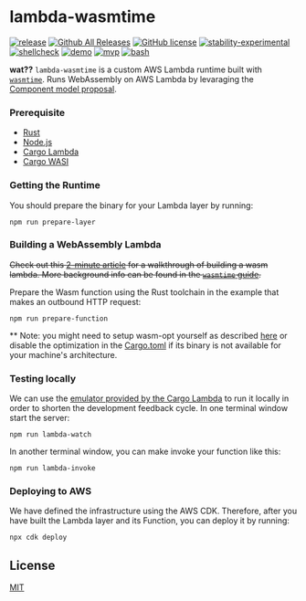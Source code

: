 # lambda-wasmtime

[![release](https://img.shields.io/github/release/chiefbiiko/lambda-wasmtime/all.svg)](https://github.com/chiefbiiko/lambda-wasmtime/releases/latest) [![Github All Releases](https://img.shields.io/github/downloads/chiefbiiko/lambda-wasmtime/total.svg)](https://github.com/chiefbiiko/lambda-wasmtime/releases/latest) [![GitHub license](https://img.shields.io/github/license/chiefbiiko/lambda-wasmtime.svg)](https://github.com/chiefbiiko/lambda-wasmtime/blob/master/LICENSE) [![stability-experimental](https://img.shields.io/badge/stability-experimental-orange.svg)](https://github.com/chiefbiiko/lambda-wasmtime) [![shellcheck](https://github.com/chiefbiiko/lambda-wasmtime/workflows/shellcheck/badge.svg)](./bootstrap) [![demo](https://github.com/chiefbiiko/lambda-wasmtime/workflows/demo/badge.svg)](./demo)  [![mvp](https://img.shields.io/badge/mvp-bash-lightgreen.svg)](https://shields.io/) [![bash](https://badges.frapsoft.com/bash/v1/bash.png?v=103)](./bootstrap)

**wat??** `lambda-wasmtime` is a custom AWS Lambda runtime built with [`wasmtime`](https://wasmtime.dev/). Runs WebAssembly on AWS Lambda by levaraging the [Component model proposal](https://github.com/WebAssembly/component-model).

### Prerequisite

* [Rust](https://www.rust-lang.org/tools/install)
* [Node.js](https://nodejs.org/)
* [Cargo Lambda](https://github.com/cargo-lambda/cargo-lambda)
* [Cargo WASI](https://github.com/bytecodealliance/cargo-wasi)

### Getting the Runtime

You should prepare the binary for your Lambda layer by running:

```
npm run prepare-layer
```


### Building a WebAssembly Lambda

~~Check out this [2-minute article](https://dev.to/chiefbiiko/lambda-wasmtime-running-webassembly-on-aws-lambda-51gi) for a walkthrough of building a wasm lambda. More background info can be found in the [`wasmtime` guide](https://bytecodealliance.github.io/wasmtime/wasm-rust.html#webassembly-interface-types).~~


Prepare the Wasm function using the Rust toolchain in the example that makes an outbound HTTP request: 

```
npm run prepare-function
```


** Note: you might need to setup wasm-opt yourself as described [here](https://bytecodealliance.github.io/cargo-wasi/wasm-opt.html#which-wasm-opt-executed) or disable the optimization in the [Cargo.toml](./Cargo.toml) if its binary is not available for your machine's architecture.


### Testing locally

We can use the [emulator provided by the Cargo Lambda](https://github.com/cargo-lambda/cargo-lambda#watch) to run it locally in order to shorten the development feedback cycle. In one terminal window start the server:

```
npm run lambda-watch
```

In another terminal window, you can make invoke your function like this:

```
npm run lambda-invoke
```

### Deploying to AWS

We have defined the infrastructure using the AWS CDK. Therefore, after you have built the Lambda layer and its Function, you can deploy it by running:

```
npx cdk deploy
```

## License

[MIT](./LICENSE)
